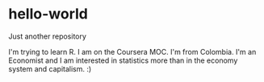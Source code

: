 # hello-world
Just another repository


I'm trying to learn R. I am on the Coursera MOC. I'm from Colombia. I'm an Economist and I am interested in statistics more than in the economy system and capitalism.
 :)
